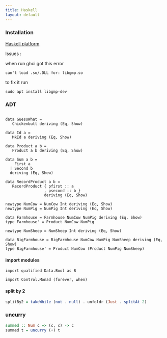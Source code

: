 ```yaml
---
title: Haskell
layout: default
---
```

### Installation
[Haskell platform]( https://www.haskell.org/platform/linux.html#linux-generic)

Issues : 

  when run ghci got this error
  ```
  can't load .so/.DLL for: libgmp.so  
  ```
  to fix it run
  
  ```
  sudo apt install libgmp-dev
  ```
### ADT

```

data GuessWhat = 
   Chickenbutt deriving (Eq, Show)

data Id a = 
   MkId a deriving (Eq, Show)

data Product a b =
   Product a b deriving (Eq, Show)

data Sum a b =
    First a 
  | Second b 
  deriving (Eq, Show)

data RecordProduct a b =
   RecordProduct { pfirst :: a
                 , psecond :: b }
                 deriving (Eq, Show)

newtype NumCow = NumCow Int deriving (Eq, Show)
newtype NumPig = NumPig Int deriving (Eq, Show)

data Farmhouse = Farmhouse NumCow NumPig deriving (Eq, Show)
type Farmhouse' = Product NumCow NumPig 

newtype NumSheep = NumSheep Int deriving (Eq, Show)

data BigFarmhouse = BigFarmhouse NumCow NumPig NumSheep deriving (Eq, Show)
type BigFarmhouse' = Product NumCow (Product NumPig NumSheep)

```
#### import modules

```haslell
import qualified Data.Bool as B

import Control.Monad (forever, when)
```
#### split by 2
```haskell 
splitBy2 = takeWhile (not . null) . unfoldr (Just . splitAt 2)
```
### uncurry
```haskell
summed :: Num c => (c, c) -> c
summed t = uncurry (+) t
```

